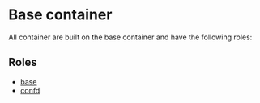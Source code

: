 # Base container

All container are built on the base container and have the following roles:

## Roles

- [base](https://github.com/dlip/monkeywrench/blob/master/roles/base/README.md)
- [confd](https://github.com/dlip/monkeywrench/blob/master/roles/confd/README.md)
